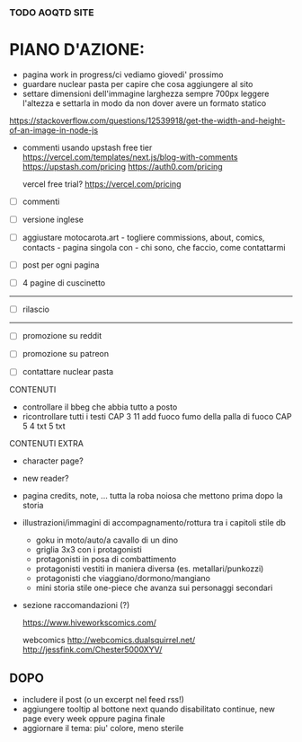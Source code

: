 ### TODO AOQTD SITE

# PIANO D'AZIONE:

- pagina work in progress/ci vediamo giovedi' prossimo
- guardare nuclear pasta per capire che cosa aggiungere al sito
- settare dimensioni dell'immagine
  larghezza sempre 700px
  leggere l'altezza e settarla in modo da non dover avere un formato statico

https://stackoverflow.com/questions/12539918/get-the-width-and-height-of-an-image-in-node-js

- commenti usando upstash free tier
    https://vercel.com/templates/next.js/blog-with-comments
    https://upstash.com/pricing
    https://auth0.com/pricing

    vercel free trial? https://vercel.com/pricing

- [ ] commenti
- [ ] versione inglese
- [ ] aggiustare motocarota.art
      - togliere commissions, about, comics, contacts
      - pagina singola con
        - chi sono, che faccio, come contattarmi

- [ ] post per ogni pagina
- [ ] 4 pagine di cuscinetto
------
- [ ] rilascio
------
- [ ] promozione su reddit
- [ ] promozione su patreon
- [ ] contattare nuclear pasta


CONTENUTI

  - controllare il bbeg che abbia tutto a posto
  - ricontrollare tutti i testi
    CAP 3
      11 add fuoco fumo della palla di fuoco
    CAP 5
      4 txt
      5 txt

CONTENUTI EXTRA
  - character page?
  
  - new reader?

  - pagina credits, note, ... tutta la roba noiosa che mettono prima dopo la storia

  - illustrazioni/immagini di accompagnamento/rottura tra i capitoli stile db 
    - goku in moto/auto/a cavallo di un dino
    - griglia 3x3 con i protagonisti
    - protagonisti in posa di combattimento
    - protagonisti vestiti in maniera diversa (es. metallari/punkozzi)
    - protagonisti che viaggiano/dormono/mangiano
    - mini storia stile one-piece che avanza sui personaggi secondari

  - sezione raccomandazioni (?)

    https://www.hiveworkscomics.com/

    webcomics
      http://webcomics.dualsquirrel.net/
      http://jessfink.com/Chester5000XYV/




DOPO
---
- includere il post (o un excerpt nel feed rss!)
- aggiungere tooltip al bottone next quando disabilitato
  continue, new page every week
    oppure pagina finale
- aggiornare il tema: piu' colore, meno sterile